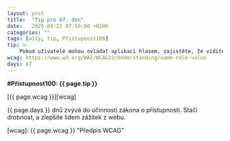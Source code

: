 ```yaml
---
layout: post
title:  "Tip pro 67. den"
date:   2025-04-22 07:59:00 +0200
categories: ""
tags: [a11y, tip, Přístupnost100]
tip: >- 
    Pokud uživatelé mohou ovládat aplikaci hlasem, zajistěte, že viditelné štítky a popisky prvků odpovídají příkazům, které by měli vyslovit.
wcag: https://www.w3.org/WAI/WCAG22/Understanding/name-role-value
days: 67
---
```

**#Přístupnost100: {{ page.tip }}**

[{{ page.wcag }}][wcag]

{{ page.days }} dnů zvývá do účinnosti zákona o přístupnosti. Stačí drobnost, a zlepšíte lidem zážitek z webu.

[wcag]: {{ page.wcag }} "Předpis WCAG"
